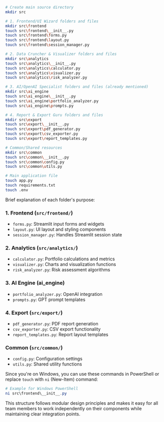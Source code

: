 ```bash
# Create main source directory
mkdir src

# 1. Frontend/UI Wizard folders and files
mkdir src\frontend
touch src\frontend\__init__.py
touch src\frontend\forms.py
touch src\frontend\layout.py
touch src\frontend\session_manager.py

# 2. Data Cruncher & Visualizer folders and files
mkdir src\analytics
touch src\analytics\__init__.py
touch src\analytics\calculator.py
touch src\analytics\visualizer.py
touch src\analytics\risk_analyzer.py

# 3. AI/OpenAI Specialist folders and files (already mentioned)
mkdir src\ai_engine
touch src\ai_engine\__init__.py
touch src\ai_engine\portfolio_analyzer.py
touch src\ai_engine\prompts.py

# 4. Report & Export Guru folders and files
mkdir src\export
touch src\export\__init__.py
touch src\export\pdf_generator.py
touch src\export\csv_exporter.py
touch src\export\report_templates.py

# Common/Shared resources
mkdir src\common
touch src\common\__init__.py
touch src\common\config.py
touch src\common\utils.py

# Main application file
touch app.py
touch requirements.txt
touch .env
```

Brief explanation of each folder's purpose:

### 1. Frontend (`src/frontend/`)
- `forms.py`: Streamlit input forms and widgets
- `layout.py`: UI layout and styling components
- `session_manager.py`: Handles Streamlit session state

### 2. Analytics (`src/analytics/`)
- `calculator.py`: Portfolio calculations and metrics
- `visualizer.py`: Charts and visualization functions
- `risk_analyzer.py`: Risk assessment algorithms

### 3. AI Engine (ai_engine)
- `portfolio_analyzer.py`: OpenAI integration
- `prompts.py`: GPT prompt templates

### 4. Export (`src/export/`)
- `pdf_generator.py`: PDF report generation
- `csv_exporter.py`: CSV export functionality
- `report_templates.py`: Report layout templates

### Common (`src/common/`)
- `config.py`: Configuration settings
- `utils.py`: Shared utility functions

Since you're on Windows, you can use these commands in PowerShell or replace `touch` with `ni` (New-Item) command:

```powershell
# Example for Windows PowerShell
ni src\frontend\__init__.py
```

This structure follows modular design principles and makes it easy for all team members to work independently on their components while maintaining clear integration points.